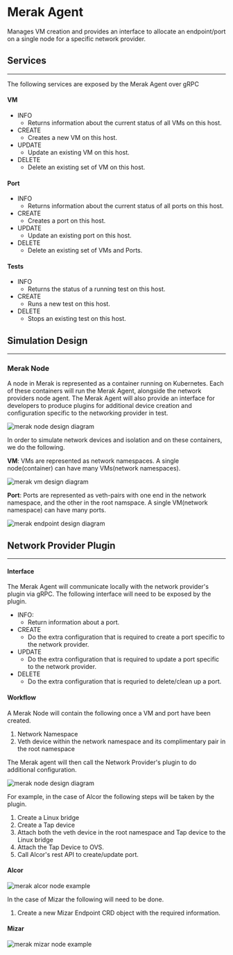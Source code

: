 # Merak Agent
Manages VM creation and provides an interface to allocate an endpoint/port on a single node for a specific network provider.

## Services
***

The following services are exposed by the Merak Agent over gRPC

#### VM

- INFO
  - Returns information about the current status of all VMs on this host.
- CREATE
  - Creates a new VM on this host.
- UPDATE
  - Update an existing VM on this host.
- DELETE
  - Delete an existing set of VM on this host.

#### Port

- INFO
  - Returns information about the current status of all ports on this host.
- CREATE
  - Creates a port on this host.
- UPDATE
  - Update an existing port on this host.
- DELETE
  - Delete an existing set of VMs and Ports.

#### Tests
- INFO
  - Returns the status of a running test on this host.
- CREATE
  - Runs a new test on this host.
- DELETE
  - Stops an existing test on this host.

## Simulation Design
***

### Merak Node

A node in Merak is represented as a container running on Kubernetes. Each of these containers will run the Merak Agent, alongside the network providers node agent.
The Merak Agent will also provide an interface for developers to produce plugins for additional device creation and configuration specific to the networking provider in test.

![merak node design diagram](../images/merak_node_design_diagram.png)

In order to simulate network devices and isolation and  on these containers, we do the following.

**VM**: VMs are represented as network namespaces. A single node(container) can have many VMs(network namespaces).


![merak vm design diagram](../images/merak_vm_design_diagram.png)

**Port**: Ports are represented as veth-pairs with one end in the network namespace, and the other in the root namspace. A single VM(network namespace) can have many ports.

![merak endpoint design diagram](../images/merak_endpoint_design_diagram.png)


## Network Provider Plugin
***
#### Interface

The Merak Agent will communicate locally with the network provider's plugin via gRPC. The following interface will need to be exposed by the plugin.

- INFO:
  - Return information about a port.
- CREATE
  - Do the extra configuration that is required to create a port specific to the network provider.
- UPDATE
  - Do the extra configuration that is required to update a port specific to the network provider.
- DELETE
  - Do the extra configuration that is requried to delete/clean up a port.

#### Workflow

A Merak Node will contain the following once a VM and port have been created.

1. Network Namespace
2. Veth device within the network namespace and its complimentary pair in the root namespace

The Merak agent will then call the Network Provider's plugin to do additional configuration.

![merak node design diagram](../images/merak_node_design_diagram.png)

For example, in the case of Alcor the following steps will be taken by the plugin.

1. Create a Linux bridge
2. Create a Tap device
3. Attach both the veth device in the root namespace and Tap device to the Linux bridge
4. Attach the Tap Device to OVS.
5. Call Alcor's rest API to create/update port.

#### Alcor


![merak alcor node example](../images/merak_alcor_node_example.png)

In the case of Mizar the following will need to be done.

1. Create a new Mizar Endpoint CRD object with the required information.

#### Mizar

![merak mizar node example](../images/merak_mizar_node_example.png)


